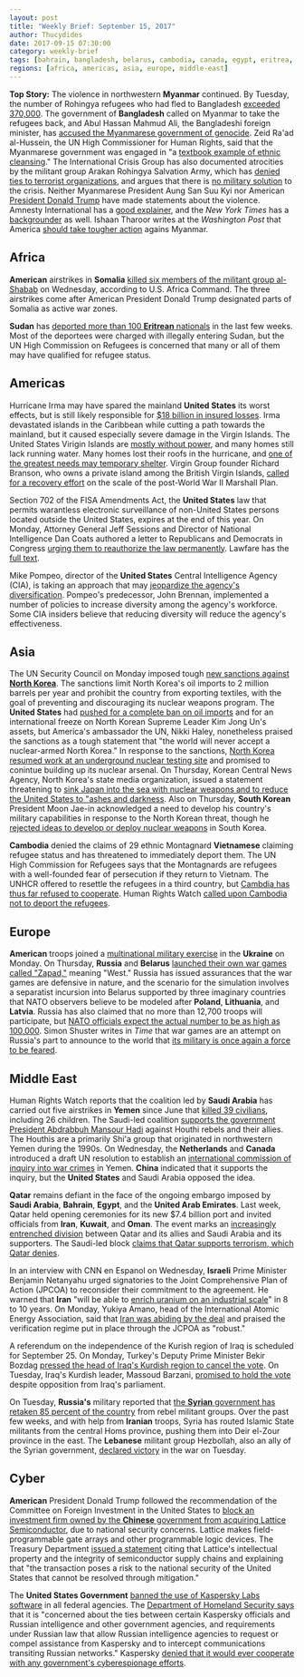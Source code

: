 ```yaml
---
layout: post
title: "Weekly Brief: September 15, 2017"
author: Thucydides
date: 2017-09-15 07:30:00
category: weekly-brief
tags: [bahrain, bangladesh, belarus, cambodia, canada, egypt, eritrea, iran, israel, kuwait, lebanon, myanmar, netherlands, north-korea, oman, russia, saudi-arabia, somalia, south-korea, sudan, syria, ukraine, united-states, vietnam, yemen]
regions: [africa, americas, asia, europe, middle-east]
---
```


**Top Story:** The violence in northwestern **Myanmar** continued. By Tuesday, the number of Rohingya refugees who had fled to Bangladesh [exceeded 370,000](https://www.washingtonpost.com/world/textbook-example-of-ethnic-cleansing--370000-rohingyas-flood-bangladesh-as-crisis-worsens/2017/09/12/24bf290e-8792-41e9-a769-c79d7326bed0_story.html). The government of **Bangladesh** called on Myanmar to take the refugees back, and Abul Hassan Mahmud Ali, the Bangladeshi foreign minister, has [accused the Myanmarese government of genocide](http://www.aljazeera.com/news/2017/09/myanmar-crisis-textbook-ethnic-cleansing-170911081528888.html). Zeid Ra'ad al-Hussein, the UN High Commissioner for Human Rights, said that the Myanmarese government was engaged in "a [textbook example of ethnic cleansing](http://www.ohchr.org/EN/NewsEvents/Pages/DisplayNews.aspx)." The International Crisis Group has also documented atrocities by the militant group Arakan Rohingya Salvation Army, which has [denied ties to terrorist organizations](http://www.aljazeera.com/news/2017/09/arsa-group-denies-links-al-qaeda-isil-170914094048024.html), and argues that there is [no military solution](https://www.crisisgroup.org/asia/south-east-asia/myanmar/rakhine-state-danger-myanmars-transition) to the crisis. Neither Myanmarese President Aung San Suu Kyi nor American [President Donald Trump](http://foreignpolicy.com/2017/09/11/as-myanmar-cracks-down-on-rohingya-washington-asleep-at-the-switch/) have made statements about the violence. Amnesty International has a [good explainer](https://www.amnesty.org/en/latest/news/2017/09/who-are-the-rohingya-and-why-are-they-fleeing-myanmar), and the _New York Times_ has a [backgrounder](https://www.nytimes.com/2017/09/13/world/asia/myanmar-rohingya-muslim.html) as well. Ishaan Tharoor writes at the _Washington Post_ that America [should take tougher action](https://www.washingtonpost.com/news/worldviews/wp/2017/09/13/if-trump-wants-to-unravel-obamas-legacy-he-could-start-with-burma/) agains Myanmar.

## Africa

**American** airstrikes in **Somalia** [killed six members of the militant group al-Shabab](http://www.bbc.com/news/live/world-africa-40829108) on Wednesday, according to U.S. Africa Command. The three airstrikes come after American President Donald Trump designated parts of Somalia as active war zones.

**Sudan** has [deported more than 100 **Eritrean** nationals](http://www.africanews.com/2017/09/14/sudan-s-mass-deportation-of-eritreans-un-deeply-concerned/) in the last few weeks. Most of the deportees were charged with illegally entering Sudan, but the UN High Commission on Refugees is concerned that many or all of them may have qualified for refugee status.

## Americas

Hurricane Irma may have spared the mainland **United States** its worst effects, but is still likely responsible for [$18 billion in insured losses](http://www.miamiherald.com/news/weather/hurricane/article173182856.html). Irma devastated islands in the Caribbean while cutting a path towards the mainland, but it caused especially severe damage in the Virgin Islands. The United States Virigin Islands are [mostly without power](http://www.pbs.org/newshour/bb/americans-u-s-virgin-islands-feel-forgotten-wake-irma/), and many homes still lack running water. Many homes lost their roofs in the hurricane, and [one of the greatest needs may temporary shelter](https://www.usatoday.com/story/news/world/2017/09/13/u-s-virgin-islands-getting-aid-but-still-reeling-irma/664140001/). Virgin Group founder Richard Branson, who owns a private island among the British Virgin Islands, [called for a recovery effort](https://www.washingtonpost.com/news/worldviews/wp/2017/09/11/richard-branson-decimated-caribbean-islands-need-a-marshall-plan-after-irma/) on the scale of the post-World War II Marshall Plan.

Section 702 of the FISA Amendments Act, the **United States** law that permits warantless electronic surveillance of non-United States persons located outside the United States, expires at the end of this year. On Monday, Attorney General Jeff Sessions and Director of National Intelligence Dan Coats authored a letter to Republicans and Democrats in Congress [urging them to reauthorize the law permanently](https://www.washingtonpost.com/politics/congress/trump-wants-congress-to-reauthorize-surveillance-tool/2017/09/11/4fa33222-973d-11e7-af6a-6555caaeb8dc_story.html). Lawfare has the [full text](https://www.lawfareblog.com/coats-and-sessions-call-reauthorization-fisa-title-vii-without-sunset).

Mike Pompeo, director of the **United States** Central Intelligence Agency (CIA), is taking an approach that may [jeopardize the agency's diversification](http://foreignpolicy.com/2017/09/08/more-white-more-male-more-jesus-cia-employees-fear-pompeo-is-quietly-killing-the-agencys-diversity-mandate/). Pompeo's predecessor, John Brennan, implemented a number of policies to increase diversity among the agency's workforce. Some CIA insiders believe that reducing diversity will reduce the agency's effectiveness.

## Asia

The UN Security Council on Monday imposed tough [new sanctions against **North Korea**](https://www.washingtonpost.com/world/in-the-push-for-oil-embargo-on-north-korea-china-is-reluctant-to-sign-off/2017/09/11/3a5b56fe-96e5-11e7-a527-3573bd073e02_story.html). The sanctions limit North Korea's oil imports to 2 million barrels per year and prohibit the country from exporting textiles, with the goal of preventing and discouraging its nuclear weapons program. The **United States** had [pushed for a complete ban on oil imports](https://www.bloomberg.com/news/articles/2017-09-11/un-votes-new-north-korea-sanctions-stopping-short-of-oil-embargo) and for an international freeze on North Korean Supreme Leader Kim Jong Un's assets, but America's ambassador the UN, Nikki Haley, nonetheless praised the sanctions as a tough statement that "the world will never accept a nuclear-armed North Korea." In response to the sanctions, [North Korea resumed work at an underground nuclear testing site](https://www.nytimes.com/2017/09/13/world/asia/north-korea-nuclear-test.html) and promised to conintue building up its nuclear arsenal. On Thursday, Korean Central News Agency, North Korea's state media organization, issued a statement threatening to [sink Japan into the sea with nuclear weapons and to reduce the United States to "ashes and darkness](http://www.aljazeera.com/news/2017/09/north-korea-threatens-japan-sanctions-170914075433009.html). Also on Thursday, **South Korean** President Moon Jae-in acknowledged a need to develop his country's military capabilities in response to the North Korean threat, though he [rejected ideas to develop or deploy nuclear weapons](http://edition.cnn.com/2017/09/14/asia/south-korea-moon-nuclear/index.html) in South Korea.

**Cambodia** denied the claims of 29 ethnic Montagnard **Vietnamese** claiming refugee status and has threatened to immediately deport them. The UN High Commission for Refugees says that the Montagnards are refugees with a well-founded fear of persecution if they return to Vietnam. The UNHCR offered to resettle the refugees in a third country, but [Cambdia has thus far refused to cooperate](http://www.phnompenhpost.com/national/breaking-cambodia-uncooperative-relocating-montagnard-asylum-seekers-says-un-envoy). Human Rights Watch [called upon Cambodia not to deport the refugees](https://www.hrw.org/news/2017/09/12/cambodia-protect-montagnards-refugees).

## Europe

**American** troops joined a [multinational military exercise](http://www.cnn.com/2017/09/11/politics/us-troops-ukraine-nato/index.html) in the **Ukraine** on Monday. On Thursday, **Russia** and **Belarus** [launched their own war games called "Zapad,"](http://www.cnn.com/2017/09/11/politics/us-troops-ukraine-nato/index.html) meaning "West." Russia has issued assurances that the war games are defensive in nature, and the scenario for the simulation involves a separatist incursion into Belarus supported by three imaginary countries that NATO observers believe to be modeled after **Poland**, **Lithuania**, and **Latvia**. Russia has also claimed that no more than 12,700 troops will participate, but [NATO officials expect the actual number to be as high as 100,000](http://www.aljazeera.com/programmes/peopleandpower/2017/09/estonia-bear-hunt-170914055839448.html). Simon Shuster writes in _Time_ that war games are an attempt on Russia's part to announce to the world that [its military is once again a force to be feared](http://time.com/4941045/russia-zapad-drills-nato/).

## Middle East

Human Rights Watch reports that the coalition led by **Saudi Arabia** has carried out five airstrikes in **Yemen** since June that [killed 39 civilians](https://www.hrw.org/news/2017/09/12/yemen-coalition-airstrikes-deadly-children), including 26 children. The Saudi-led coalition [supports the government President Abdrabbuh Mansour Hadi](http://www.bbc.com/news/world-middle-east-29319423) against Houthi rebels and their allies. The Houthis are a primarily Shi'a group that originated in northwestern Yemen during the 1990s. On Wednesday, the **Netherlands** and **Canada** introduced a draft UN resolution to establish an [international commission of inquiry into war crimes](https://uk.reuters.com/article/uk-yemen-security-un/china-backs-u-n-call-for-justice-in-yemen-u-s-and-saudis-dont-idUKKCN1BO0ZL) in Yemen. **China** indicated that it supports the inquiry, but the **United States** and Saudi Arabia opposed the idea.

**Qatar** remains defiant in the face of the ongoing embargo imposed by **Saudi Arabia**, **Bahrain**, **Egypt**, and the **United Arab Emirates**. Last week, Qatar held opening ceremonies for its new $7.4 billion port and invited officials from **Iran**, **Kuwait**, and **Oman**. The event marks an [increasingly entrenched division](https://www.bloomberg.com/news/articles/2017-09-13/100-days-of-the-big-gulf-feud-now-pick-sides) between Qatar and its allies and Saudi Arabia and its supporters. The Saudi-led block [claims that Qatar supports terrorism, which Qatar denies](http://www.bbc.com/news/world-middle-east-41209610).

In an interview with CNN en Espanol on Wednesday, **Israeli** Prime Minister Benjamin Netanyahu urged signatories to the Joint Comprehensive Plan of Action (JPCOA) to reconsider their commitment to the agreement. He warned that **Iran** "will be able to [enrich uranium on an industrial scale](http://edition.cnn.com/2017/09/12/middleeast/netanyahu-exclusive-interview/index.html)" in 8 to 10 years. On Monday, Yukiya Amano, head of the International Atomic Energy Association, said that [Iran was abiding by the deal](http://www.aljazeera.com/news/2017/09/nuclear-watchdog-defends-iran-agreement-170911155556386.html) and praised the verification regime put in place through the JCPOA as "robust."

A referendum on the independence of the Kurish region of Iraq is scheduled for September 25. On Monday, Turkey's Deputy Prime Minister Bekir Bozdag [pressed the head of Iraq's Kurdish region to cancel the vote](https://www.washingtonpost.com/world/middle_east/turkey-urges-iraqi-kurds-to-call-off-vote-on-independence/2017/09/11/15ca103a-9714-11e7-af6a-6555caaeb8dc_story.html). On Tuesday, Iraq's Kurdish leader, Massoud Barzani, [promised to hold the vote](https://uk.reuters.com/article/uk-mideast-crisis-iraq-kurds/barzani-vows-to-press-on-with-kurdish-referendum-defying-iraq-parliament-idUKKCN1BN12G) despite opposition from Iraq's parliament.

On Tuesday, **Russia's** military reported that [the **Syrian** government has retaken 85 percent of the country](https://www.washingtonpost.com/world/middle_east/russia-says-syria-government-controls-85-percent-of-country/2017/09/12/d1fec9e0-9790-11e7-af6a-6555caaeb8dc_story.html) from rebel militant groups. Over the past few weeks, and with help from **Iranian** troops, Syria has routed Islamic State militants from the central Homs province, pushing them into Deir el-Zour province in the east. The **Lebanese** militant group Hezbollah, also an ally of the Syrian government, [declared victory](https://uk.reuters.com/article/uk-mideast-crisis-syria-hezbollah/hezbollah-declares-syria-victory-russia-says-much-of-country-won-back-idUKKCN1BN0YN) in the war on Tuesday.

## Cyber

**American** President Donald Trump followed the recommendation of the Committee on Foreign Investment in the United States to [block an investment firm owned by the **Chinese** government from acquiring Lattice Semiconductor](https://arstechnica.com/tech-policy/2017/09/trump-blocks-chinese-purchase-of-us-chipmaker-over-national-security/), due to national security concerns. Lattice makes field-programmable gate arrays and other programmable logic devices. The Treasury Department [issued a statement](https://www.treasury.gov/press-center/press-releases/Pages/sm0157.aspx) citing that Lattice's intellectual property and the integrity of semiconductor supply chains and explaining that "the transaction poses a risk to the national security of the United States that cannot be resolved through mitigation."

The **United States Government** [banned the use of Kaspersky Labs software](https://www.engadget.com/2017/09/13/us-bans-kaspersky-software/) in all federal agencies. The [Department of Homeland Security says](https://www.dhs.gov/news/2017/09/13/dhs-statement-issuance-binding-operational-directive-17-01) that it is "concerned about the ties between certain Kaspersky officials and Russian intelligence and other government agencies, and requirements under Russian law that allow Russian intelligence agencies to request or compel assistance from Kaspersky and to intercept communications transiting Russian networks." Kaspersky [denied that it would ever cooperate with any government's cyberespionage efforts](https://www.washingtonpost.com/world/national-security/us-to-ban-use-of-kaspersky-software-in-federal-agencies-amid-concerns-of-russian-espionage/2017/09/13/36b717d0-989e-11e7-82e4-f1076f6d6152_story.html).
